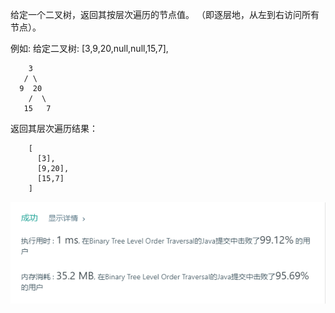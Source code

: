 给定一个二叉树，返回其按层次遍历的节点值。 （即逐层地，从左到右访问所有节点）。

例如:
给定二叉树: [3,9,20,null,null,15,7],
```
    3
   / \
  9  20
    /  \
   15   7
```
  
返回其层次遍历结果：

```
    [
      [3],
      [9,20],
      [15,7]
    ]
```
![avatar](ac.png)